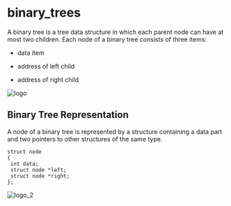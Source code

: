 # binary_trees

A binary tree is a tree data structure in which each parent node can have at most two children. Each node of a binary tree consists of three items:

- data item

- address of left child

- address of right child

![logo](https://cdn.programiz.com/sites/tutorial2program/files/binary_tree_1.png)

## Binary Tree Representation
A node of a binary tree is represented by a structure containing a data part and two pointers to other structures of the same type.

```
struct node
{
 int data;
 struct node *left;
 struct node *right;
};
```
![logo_2](https://cdn.programiz.com/sites/tutorial2program/files/binary-tree-representation_0.png)
